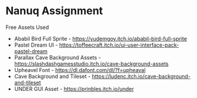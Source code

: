 # Nanuq Assignment

Free Assets Used
- Ababil Bird Full Sprite - https://yudemgoy.itch.io/ababil-bird-full-sprite
- Pastel Dream UI - https://toffeecraft.itch.io/ui-user-interface-pack-pastel-dream
- Parallax Cave Background Assets - https://slashdashgamesstudio.itch.io/cave-background-assets
- Upheavel Font - https://dl.dafont.com/dl/?f=upheaval
- Cave Background and Tileset - https://ludenc.itch.io/cave-background-and-tileset
- UNDER GUI Asset - https://prinbles.itch.io/under
